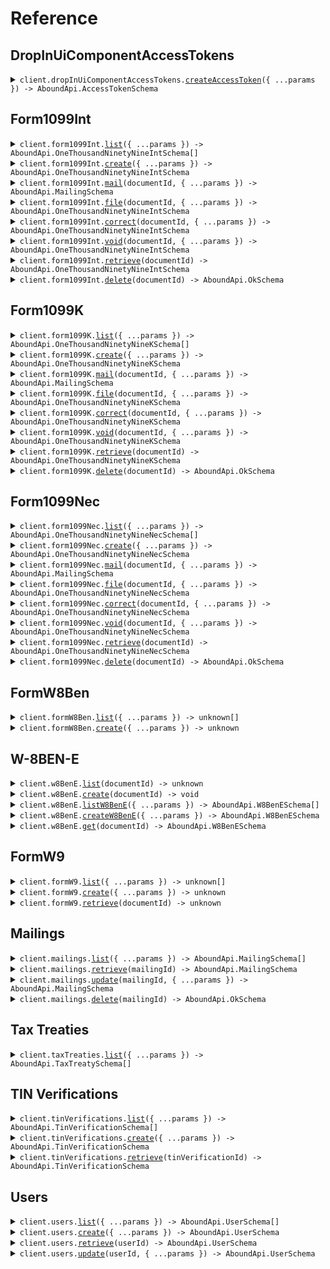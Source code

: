 # Reference

## DropInUiComponentAccessTokens

<details><summary><code>client.dropInUiComponentAccessTokens.<a href="/src/api/resources/dropInUiComponentAccessTokens/client/Client.ts">createAccessToken</a>({ ...params }) -> AboundApi.AccessTokenSchema</code></summary>
<dl>
<dd>

#### 📝 Description

<dl>
<dd>

<dl>
<dd>

Creates an access token for authenticating Drop-In UI Components.

</dd>
</dl>
</dd>
</dl>

#### 🔌 Usage

<dl>
<dd>

<dl>
<dd>

```typescript
await client.dropInUiComponentAccessTokens.createAccessToken({
    "Idempotency-Key": "9f86d081884c7d659a2feaa0c55ad015a3bf4f1b2b0b822cd15d6c15b0f00a08",
    expiresIn: 300,
});
```

</dd>
</dl>
</dd>
</dl>

#### ⚙️ Parameters

<dl>
<dd>

<dl>
<dd>

**request:** `AboundApi.AccessTokenRequestSchema`

</dd>
</dl>

<dl>
<dd>

**requestOptions:** `DropInUiComponentAccessTokens.RequestOptions`

</dd>
</dl>
</dd>
</dl>

</dd>
</dl>
</details>

## Form1099Int

<details><summary><code>client.form1099Int.<a href="/src/api/resources/form1099Int/client/Client.ts">list</a>({ ...params }) -> AboundApi.OneThousandNinetyNineIntSchema[]</code></summary>
<dl>
<dd>

#### 📝 Description

<dl>
<dd>

<dl>
<dd>

Returns a list of 1099-INT documents.

</dd>
</dl>
</dd>
</dl>

#### 🔌 Usage

<dl>
<dd>

<dl>
<dd>

```typescript
await client.form1099Int.list();
```

</dd>
</dl>
</dd>
</dl>

#### ⚙️ Parameters

<dl>
<dd>

<dl>
<dd>

**request:** `AboundApi.Form1099IntListRequest`

</dd>
</dl>

<dl>
<dd>

**requestOptions:** `Form1099Int.RequestOptions`

</dd>
</dl>
</dd>
</dl>

</dd>
</dl>
</details>

<details><summary><code>client.form1099Int.<a href="/src/api/resources/form1099Int/client/Client.ts">create</a>({ ...params }) -> AboundApi.OneThousandNinetyNineIntSchema</code></summary>
<dl>
<dd>

#### 📝 Description

<dl>
<dd>

<dl>
<dd>

Creates a 1099-INT document and subsequently kicks off a TIN verification, if the name and TIN combo has not been used before.

</dd>
</dl>
</dd>
</dl>

#### 🔌 Usage

<dl>
<dd>

<dl>
<dd>

```typescript
await client.form1099Int.create({
    "Idempotency-Key": "9f86d081884c7d659a2feaa0c55ad015a3bf4f1b2b0b822cd15d6c15b0f00a08",
    filingYear: 2023,
});
```

</dd>
</dl>
</dd>
</dl>

#### ⚙️ Parameters

<dl>
<dd>

<dl>
<dd>

**request:** `AboundApi.OneThousandNinetyNineIntRequestSchema`

</dd>
</dl>

<dl>
<dd>

**requestOptions:** `Form1099Int.RequestOptions`

</dd>
</dl>
</dd>
</dl>

</dd>
</dl>
</details>

<details><summary><code>client.form1099Int.<a href="/src/api/resources/form1099Int/client/Client.ts">mail</a>(documentId, { ...params }) -> AboundApi.MailingSchema</code></summary>
<dl>
<dd>

#### 📝 Description

<dl>
<dd>

<dl>
<dd>

Mails a 1099-INT document.

</dd>
</dl>
</dd>
</dl>

#### 🔌 Usage

<dl>
<dd>

<dl>
<dd>

```typescript
await client.form1099Int.mail("{{documentId}}", {
    "Idempotency-Key": "9f86d081884c7d659a2feaa0c55ad015a3bf4f1b2b0b822cd15d6c15b0f00a08",
    body: {
        to: {},
        from: {},
    },
});
```

</dd>
</dl>
</dd>
</dl>

#### ⚙️ Parameters

<dl>
<dd>

<dl>
<dd>

**documentId:** `string` — The unique identifier for an existing document.

</dd>
</dl>

<dl>
<dd>

**request:** `AboundApi.Form1099IntMailRequest`

</dd>
</dl>

<dl>
<dd>

**requestOptions:** `Form1099Int.RequestOptions`

</dd>
</dl>
</dd>
</dl>

</dd>
</dl>
</details>

<details><summary><code>client.form1099Int.<a href="/src/api/resources/form1099Int/client/Client.ts">file</a>(documentId, { ...params }) -> AboundApi.OneThousandNinetyNineIntSchema</code></summary>
<dl>
<dd>

#### 📝 Description

<dl>
<dd>

<dl>
<dd>

Files a 1099-INT document.

</dd>
</dl>
</dd>
</dl>

#### 🔌 Usage

<dl>
<dd>

<dl>
<dd>

```typescript
await client.form1099Int.file("{{documentId}}", {
    "Idempotency-Key": "9f86d081884c7d659a2feaa0c55ad015a3bf4f1b2b0b822cd15d6c15b0f00a08",
});
```

</dd>
</dl>
</dd>
</dl>

#### ⚙️ Parameters

<dl>
<dd>

<dl>
<dd>

**documentId:** `string` — The unique identifier for an existing document.

</dd>
</dl>

<dl>
<dd>

**request:** `AboundApi.Form1099IntFileRequest`

</dd>
</dl>

<dl>
<dd>

**requestOptions:** `Form1099Int.RequestOptions`

</dd>
</dl>
</dd>
</dl>

</dd>
</dl>
</details>

<details><summary><code>client.form1099Int.<a href="/src/api/resources/form1099Int/client/Client.ts">correct</a>(documentId, { ...params }) -> AboundApi.OneThousandNinetyNineIntSchema</code></summary>
<dl>
<dd>

#### 📝 Description

<dl>
<dd>

<dl>
<dd>

Files a new corrected 1099-INT and relates it to the original document. A 1099-INT can be corrected only after it has reached the `FILED` status. Automatically handles both one-transaction and two-transaction corrections.

</dd>
</dl>
</dd>
</dl>

#### 🔌 Usage

<dl>
<dd>

<dl>
<dd>

```typescript
await client.form1099Int.correct("{{documentId}}", {
    "Idempotency-Key": "9f86d081884c7d659a2feaa0c55ad015a3bf4f1b2b0b822cd15d6c15b0f00a08",
});
```

</dd>
</dl>
</dd>
</dl>

#### ⚙️ Parameters

<dl>
<dd>

<dl>
<dd>

**documentId:** `string` — The unique identifier for an existing document.

</dd>
</dl>

<dl>
<dd>

**request:** `AboundApi.OneThousandNinetyNineIntCorrectRequestSchema`

</dd>
</dl>

<dl>
<dd>

**requestOptions:** `Form1099Int.RequestOptions`

</dd>
</dl>
</dd>
</dl>

</dd>
</dl>
</details>

<details><summary><code>client.form1099Int.<a href="/src/api/resources/form1099Int/client/Client.ts">void</a>(documentId, { ...params }) -> AboundApi.OneThousandNinetyNineIntSchema</code></summary>
<dl>
<dd>

#### 📝 Description

<dl>
<dd>

<dl>
<dd>

Files a new voided 1099-INT and relates it to the original document. A 1099-INT can be voided only after it has reached the `FILED` status.

</dd>
</dl>
</dd>
</dl>

#### 🔌 Usage

<dl>
<dd>

<dl>
<dd>

```typescript
await client.form1099Int.void("{{documentId}}", {
    "Idempotency-Key": "9f86d081884c7d659a2feaa0c55ad015a3bf4f1b2b0b822cd15d6c15b0f00a08",
});
```

</dd>
</dl>
</dd>
</dl>

#### ⚙️ Parameters

<dl>
<dd>

<dl>
<dd>

**documentId:** `string` — The unique identifier for an existing document.

</dd>
</dl>

<dl>
<dd>

**request:** `AboundApi.Form1099IntVoidRequest`

</dd>
</dl>

<dl>
<dd>

**requestOptions:** `Form1099Int.RequestOptions`

</dd>
</dl>
</dd>
</dl>

</dd>
</dl>
</details>

<details><summary><code>client.form1099Int.<a href="/src/api/resources/form1099Int/client/Client.ts">retrieve</a>(documentId) -> AboundApi.OneThousandNinetyNineIntSchema</code></summary>
<dl>
<dd>

#### 📝 Description

<dl>
<dd>

<dl>
<dd>

Retrieves the details of an existing 1099-INT document.

</dd>
</dl>
</dd>
</dl>

#### 🔌 Usage

<dl>
<dd>

<dl>
<dd>

```typescript
await client.form1099Int.retrieve("{{documentId}}");
```

</dd>
</dl>
</dd>
</dl>

#### ⚙️ Parameters

<dl>
<dd>

<dl>
<dd>

**documentId:** `string` — The unique identifier for an existing document.

</dd>
</dl>

<dl>
<dd>

**requestOptions:** `Form1099Int.RequestOptions`

</dd>
</dl>
</dd>
</dl>

</dd>
</dl>
</details>

<details><summary><code>client.form1099Int.<a href="/src/api/resources/form1099Int/client/Client.ts">delete</a>(documentId) -> AboundApi.OkSchema</code></summary>
<dl>
<dd>

#### 📝 Description

<dl>
<dd>

<dl>
<dd>

Deletes a 1099-INT document. Once an action (`/mail`, `/file`, `/correct`, `/void`) has been executed on a 1099-INT, it cannot be deleted.

</dd>
</dl>
</dd>
</dl>

#### 🔌 Usage

<dl>
<dd>

<dl>
<dd>

```typescript
await client.form1099Int.delete("{{documentId}}");
```

</dd>
</dl>
</dd>
</dl>

#### ⚙️ Parameters

<dl>
<dd>

<dl>
<dd>

**documentId:** `string` — The unique identifier for an existing document.

</dd>
</dl>

<dl>
<dd>

**requestOptions:** `Form1099Int.RequestOptions`

</dd>
</dl>
</dd>
</dl>

</dd>
</dl>
</details>

## Form1099K

<details><summary><code>client.form1099K.<a href="/src/api/resources/form1099K/client/Client.ts">list</a>({ ...params }) -> AboundApi.OneThousandNinetyNineKSchema[]</code></summary>
<dl>
<dd>

#### 📝 Description

<dl>
<dd>

<dl>
<dd>

Returns a list of 1099-K documents.

</dd>
</dl>
</dd>
</dl>

#### 🔌 Usage

<dl>
<dd>

<dl>
<dd>

```typescript
await client.form1099K.list();
```

</dd>
</dl>
</dd>
</dl>

#### ⚙️ Parameters

<dl>
<dd>

<dl>
<dd>

**request:** `AboundApi.Form1099KListRequest`

</dd>
</dl>

<dl>
<dd>

**requestOptions:** `Form1099K.RequestOptions`

</dd>
</dl>
</dd>
</dl>

</dd>
</dl>
</details>

<details><summary><code>client.form1099K.<a href="/src/api/resources/form1099K/client/Client.ts">create</a>({ ...params }) -> AboundApi.OneThousandNinetyNineKSchema</code></summary>
<dl>
<dd>

#### 📝 Description

<dl>
<dd>

<dl>
<dd>

Creates a 1099-K document and subsequently kicks off a TIN verification, if the name and TIN combo has not been used before.

</dd>
</dl>
</dd>
</dl>

#### 🔌 Usage

<dl>
<dd>

<dl>
<dd>

```typescript
await client.form1099K.create({
    "Idempotency-Key": "9f86d081884c7d659a2feaa0c55ad015a3bf4f1b2b0b822cd15d6c15b0f00a08",
    filingYear: 2023,
});
```

</dd>
</dl>
</dd>
</dl>

#### ⚙️ Parameters

<dl>
<dd>

<dl>
<dd>

**request:** `AboundApi.OneThousandNinetyNineKRequestSchema`

</dd>
</dl>

<dl>
<dd>

**requestOptions:** `Form1099K.RequestOptions`

</dd>
</dl>
</dd>
</dl>

</dd>
</dl>
</details>

<details><summary><code>client.form1099K.<a href="/src/api/resources/form1099K/client/Client.ts">mail</a>(documentId, { ...params }) -> AboundApi.MailingSchema</code></summary>
<dl>
<dd>

#### 📝 Description

<dl>
<dd>

<dl>
<dd>

Mails a 1099-K document.

</dd>
</dl>
</dd>
</dl>

#### 🔌 Usage

<dl>
<dd>

<dl>
<dd>

```typescript
await client.form1099K.mail("{{documentId}}", {
    "Idempotency-Key": "9f86d081884c7d659a2feaa0c55ad015a3bf4f1b2b0b822cd15d6c15b0f00a08",
    body: {
        to: {},
        from: {},
    },
});
```

</dd>
</dl>
</dd>
</dl>

#### ⚙️ Parameters

<dl>
<dd>

<dl>
<dd>

**documentId:** `string` — The unique identifier for an existing document.

</dd>
</dl>

<dl>
<dd>

**request:** `AboundApi.Form1099KMailRequest`

</dd>
</dl>

<dl>
<dd>

**requestOptions:** `Form1099K.RequestOptions`

</dd>
</dl>
</dd>
</dl>

</dd>
</dl>
</details>

<details><summary><code>client.form1099K.<a href="/src/api/resources/form1099K/client/Client.ts">file</a>(documentId, { ...params }) -> AboundApi.OneThousandNinetyNineKSchema</code></summary>
<dl>
<dd>

#### 📝 Description

<dl>
<dd>

<dl>
<dd>

Files a 1099-K document.

</dd>
</dl>
</dd>
</dl>

#### 🔌 Usage

<dl>
<dd>

<dl>
<dd>

```typescript
await client.form1099K.file("{{documentId}}", {
    "Idempotency-Key": "9f86d081884c7d659a2feaa0c55ad015a3bf4f1b2b0b822cd15d6c15b0f00a08",
});
```

</dd>
</dl>
</dd>
</dl>

#### ⚙️ Parameters

<dl>
<dd>

<dl>
<dd>

**documentId:** `string` — The unique identifier for an existing document.

</dd>
</dl>

<dl>
<dd>

**request:** `AboundApi.Form1099KFileRequest`

</dd>
</dl>

<dl>
<dd>

**requestOptions:** `Form1099K.RequestOptions`

</dd>
</dl>
</dd>
</dl>

</dd>
</dl>
</details>

<details><summary><code>client.form1099K.<a href="/src/api/resources/form1099K/client/Client.ts">correct</a>(documentId, { ...params }) -> AboundApi.OneThousandNinetyNineKSchema</code></summary>
<dl>
<dd>

#### 📝 Description

<dl>
<dd>

<dl>
<dd>

Files a new corrected 1099-K and relates it to the original document. A 1099-K can be corrected only after it has reached the `FILED` status. Automatically handles both one-transaction and two-transaction corrections.

</dd>
</dl>
</dd>
</dl>

#### 🔌 Usage

<dl>
<dd>

<dl>
<dd>

```typescript
await client.form1099K.correct("{{documentId}}", {
    "Idempotency-Key": "9f86d081884c7d659a2feaa0c55ad015a3bf4f1b2b0b822cd15d6c15b0f00a08",
});
```

</dd>
</dl>
</dd>
</dl>

#### ⚙️ Parameters

<dl>
<dd>

<dl>
<dd>

**documentId:** `string` — The unique identifier for an existing document.

</dd>
</dl>

<dl>
<dd>

**request:** `AboundApi.OneThousandNinetyNineKCorrectRequestSchema`

</dd>
</dl>

<dl>
<dd>

**requestOptions:** `Form1099K.RequestOptions`

</dd>
</dl>
</dd>
</dl>

</dd>
</dl>
</details>

<details><summary><code>client.form1099K.<a href="/src/api/resources/form1099K/client/Client.ts">void</a>(documentId, { ...params }) -> AboundApi.OneThousandNinetyNineKSchema</code></summary>
<dl>
<dd>

#### 📝 Description

<dl>
<dd>

<dl>
<dd>

Files a new voided 1099-K and relates it to the original document. A 1099-K can be voided only after it has reached the `FILED` status.

</dd>
</dl>
</dd>
</dl>

#### 🔌 Usage

<dl>
<dd>

<dl>
<dd>

```typescript
await client.form1099K.void("{{documentId}}", {
    "Idempotency-Key": "9f86d081884c7d659a2feaa0c55ad015a3bf4f1b2b0b822cd15d6c15b0f00a08",
});
```

</dd>
</dl>
</dd>
</dl>

#### ⚙️ Parameters

<dl>
<dd>

<dl>
<dd>

**documentId:** `string` — The unique identifier for an existing document.

</dd>
</dl>

<dl>
<dd>

**request:** `AboundApi.Form1099KVoidRequest`

</dd>
</dl>

<dl>
<dd>

**requestOptions:** `Form1099K.RequestOptions`

</dd>
</dl>
</dd>
</dl>

</dd>
</dl>
</details>

<details><summary><code>client.form1099K.<a href="/src/api/resources/form1099K/client/Client.ts">retrieve</a>(documentId) -> AboundApi.OneThousandNinetyNineKSchema</code></summary>
<dl>
<dd>

#### 📝 Description

<dl>
<dd>

<dl>
<dd>

Retrieves the details of an existing 1099-K document.

</dd>
</dl>
</dd>
</dl>

#### 🔌 Usage

<dl>
<dd>

<dl>
<dd>

```typescript
await client.form1099K.retrieve("{{documentId}}");
```

</dd>
</dl>
</dd>
</dl>

#### ⚙️ Parameters

<dl>
<dd>

<dl>
<dd>

**documentId:** `string` — The unique identifier for an existing document.

</dd>
</dl>

<dl>
<dd>

**requestOptions:** `Form1099K.RequestOptions`

</dd>
</dl>
</dd>
</dl>

</dd>
</dl>
</details>

<details><summary><code>client.form1099K.<a href="/src/api/resources/form1099K/client/Client.ts">delete</a>(documentId) -> AboundApi.OkSchema</code></summary>
<dl>
<dd>

#### 📝 Description

<dl>
<dd>

<dl>
<dd>

Deletes a 1099-K document. Once an action (`/mail`, `/file`, `/correct`, `/void`) has been executed on a 1099-K, it cannot be deleted.

</dd>
</dl>
</dd>
</dl>

#### 🔌 Usage

<dl>
<dd>

<dl>
<dd>

```typescript
await client.form1099K.delete("{{documentId}}");
```

</dd>
</dl>
</dd>
</dl>

#### ⚙️ Parameters

<dl>
<dd>

<dl>
<dd>

**documentId:** `string` — The unique identifier for an existing document.

</dd>
</dl>

<dl>
<dd>

**requestOptions:** `Form1099K.RequestOptions`

</dd>
</dl>
</dd>
</dl>

</dd>
</dl>
</details>

## Form1099Nec

<details><summary><code>client.form1099Nec.<a href="/src/api/resources/form1099Nec/client/Client.ts">list</a>({ ...params }) -> AboundApi.OneThousandNinetyNineNecSchema[]</code></summary>
<dl>
<dd>

#### 📝 Description

<dl>
<dd>

<dl>
<dd>

Returns a list of 1099-NEC documents.

</dd>
</dl>
</dd>
</dl>

#### 🔌 Usage

<dl>
<dd>

<dl>
<dd>

```typescript
await client.form1099Nec.list();
```

</dd>
</dl>
</dd>
</dl>

#### ⚙️ Parameters

<dl>
<dd>

<dl>
<dd>

**request:** `AboundApi.Form1099NecListRequest`

</dd>
</dl>

<dl>
<dd>

**requestOptions:** `Form1099Nec.RequestOptions`

</dd>
</dl>
</dd>
</dl>

</dd>
</dl>
</details>

<details><summary><code>client.form1099Nec.<a href="/src/api/resources/form1099Nec/client/Client.ts">create</a>({ ...params }) -> AboundApi.OneThousandNinetyNineNecSchema</code></summary>
<dl>
<dd>

#### 📝 Description

<dl>
<dd>

<dl>
<dd>

Creates a 1099-NEC document and subsequently kicks off a TIN verification, if the name and TIN combo has not been used before.

</dd>
</dl>
</dd>
</dl>

#### 🔌 Usage

<dl>
<dd>

<dl>
<dd>

```typescript
await client.form1099Nec.create({
    "Idempotency-Key": "9f86d081884c7d659a2feaa0c55ad015a3bf4f1b2b0b822cd15d6c15b0f00a08",
    filingYear: 2023,
});
```

</dd>
</dl>
</dd>
</dl>

#### ⚙️ Parameters

<dl>
<dd>

<dl>
<dd>

**request:** `AboundApi.OneThousandNinetyNineNecRequestSchema`

</dd>
</dl>

<dl>
<dd>

**requestOptions:** `Form1099Nec.RequestOptions`

</dd>
</dl>
</dd>
</dl>

</dd>
</dl>
</details>

<details><summary><code>client.form1099Nec.<a href="/src/api/resources/form1099Nec/client/Client.ts">mail</a>(documentId, { ...params }) -> AboundApi.MailingSchema</code></summary>
<dl>
<dd>

#### 📝 Description

<dl>
<dd>

<dl>
<dd>

Mails a 1099-NEC document.

</dd>
</dl>
</dd>
</dl>

#### 🔌 Usage

<dl>
<dd>

<dl>
<dd>

```typescript
await client.form1099Nec.mail("{{documentId}}", {
    "Idempotency-Key": "9f86d081884c7d659a2feaa0c55ad015a3bf4f1b2b0b822cd15d6c15b0f00a08",
    body: {
        to: {},
        from: {},
    },
});
```

</dd>
</dl>
</dd>
</dl>

#### ⚙️ Parameters

<dl>
<dd>

<dl>
<dd>

**documentId:** `string` — The unique identifier for an existing document.

</dd>
</dl>

<dl>
<dd>

**request:** `AboundApi.Form1099NecMailRequest`

</dd>
</dl>

<dl>
<dd>

**requestOptions:** `Form1099Nec.RequestOptions`

</dd>
</dl>
</dd>
</dl>

</dd>
</dl>
</details>

<details><summary><code>client.form1099Nec.<a href="/src/api/resources/form1099Nec/client/Client.ts">file</a>(documentId, { ...params }) -> AboundApi.OneThousandNinetyNineNecSchema</code></summary>
<dl>
<dd>

#### 📝 Description

<dl>
<dd>

<dl>
<dd>

Files a 1099-NEC document.

</dd>
</dl>
</dd>
</dl>

#### 🔌 Usage

<dl>
<dd>

<dl>
<dd>

```typescript
await client.form1099Nec.file("{{documentId}}", {
    "Idempotency-Key": "9f86d081884c7d659a2feaa0c55ad015a3bf4f1b2b0b822cd15d6c15b0f00a08",
});
```

</dd>
</dl>
</dd>
</dl>

#### ⚙️ Parameters

<dl>
<dd>

<dl>
<dd>

**documentId:** `string` — The unique identifier for an existing document.

</dd>
</dl>

<dl>
<dd>

**request:** `AboundApi.Form1099NecFileRequest`

</dd>
</dl>

<dl>
<dd>

**requestOptions:** `Form1099Nec.RequestOptions`

</dd>
</dl>
</dd>
</dl>

</dd>
</dl>
</details>

<details><summary><code>client.form1099Nec.<a href="/src/api/resources/form1099Nec/client/Client.ts">correct</a>(documentId, { ...params }) -> AboundApi.OneThousandNinetyNineNecSchema</code></summary>
<dl>
<dd>

#### 📝 Description

<dl>
<dd>

<dl>
<dd>

Files a new corrected 1099-NEC and relates it to the original document. A 1099-NEC can be corrected only after it has reached the `FILED` status. Automatically handles both one-transaction and two-transaction corrections.

</dd>
</dl>
</dd>
</dl>

#### 🔌 Usage

<dl>
<dd>

<dl>
<dd>

```typescript
await client.form1099Nec.correct("{{documentId}}", {
    "Idempotency-Key": "9f86d081884c7d659a2feaa0c55ad015a3bf4f1b2b0b822cd15d6c15b0f00a08",
});
```

</dd>
</dl>
</dd>
</dl>

#### ⚙️ Parameters

<dl>
<dd>

<dl>
<dd>

**documentId:** `string` — The unique identifier for an existing document.

</dd>
</dl>

<dl>
<dd>

**request:** `AboundApi.OneThousandNinetyNineNecCorrectRequestSchema`

</dd>
</dl>

<dl>
<dd>

**requestOptions:** `Form1099Nec.RequestOptions`

</dd>
</dl>
</dd>
</dl>

</dd>
</dl>
</details>

<details><summary><code>client.form1099Nec.<a href="/src/api/resources/form1099Nec/client/Client.ts">void</a>(documentId, { ...params }) -> AboundApi.OneThousandNinetyNineNecSchema</code></summary>
<dl>
<dd>

#### 📝 Description

<dl>
<dd>

<dl>
<dd>

Files a new voided 1099-NEC and relates it to the original document. A 1099-NEC can be voided only after it has reached the `FILED` status.

</dd>
</dl>
</dd>
</dl>

#### 🔌 Usage

<dl>
<dd>

<dl>
<dd>

```typescript
await client.form1099Nec.void("{{documentId}}", {
    "Idempotency-Key": "9f86d081884c7d659a2feaa0c55ad015a3bf4f1b2b0b822cd15d6c15b0f00a08",
});
```

</dd>
</dl>
</dd>
</dl>

#### ⚙️ Parameters

<dl>
<dd>

<dl>
<dd>

**documentId:** `string` — The unique identifier for an existing document.

</dd>
</dl>

<dl>
<dd>

**request:** `AboundApi.Form1099NecVoidRequest`

</dd>
</dl>

<dl>
<dd>

**requestOptions:** `Form1099Nec.RequestOptions`

</dd>
</dl>
</dd>
</dl>

</dd>
</dl>
</details>

<details><summary><code>client.form1099Nec.<a href="/src/api/resources/form1099Nec/client/Client.ts">retrieve</a>(documentId) -> AboundApi.OneThousandNinetyNineNecSchema</code></summary>
<dl>
<dd>

#### 📝 Description

<dl>
<dd>

<dl>
<dd>

Retrieves the details of an existing 1099-NEC document.

</dd>
</dl>
</dd>
</dl>

#### 🔌 Usage

<dl>
<dd>

<dl>
<dd>

```typescript
await client.form1099Nec.retrieve("{{documentId}}");
```

</dd>
</dl>
</dd>
</dl>

#### ⚙️ Parameters

<dl>
<dd>

<dl>
<dd>

**documentId:** `string` — The unique identifier for an existing document.

</dd>
</dl>

<dl>
<dd>

**requestOptions:** `Form1099Nec.RequestOptions`

</dd>
</dl>
</dd>
</dl>

</dd>
</dl>
</details>

<details><summary><code>client.form1099Nec.<a href="/src/api/resources/form1099Nec/client/Client.ts">delete</a>(documentId) -> AboundApi.OkSchema</code></summary>
<dl>
<dd>

#### 📝 Description

<dl>
<dd>

<dl>
<dd>

Deletes a 1099-NEC document. Once an action (`/mail`, `/file`, `/correct`, `/void`) has been executed on a 1099-NEC, it cannot be deleted.

</dd>
</dl>
</dd>
</dl>

#### 🔌 Usage

<dl>
<dd>

<dl>
<dd>

```typescript
await client.form1099Nec.delete("{{documentId}}");
```

</dd>
</dl>
</dd>
</dl>

#### ⚙️ Parameters

<dl>
<dd>

<dl>
<dd>

**documentId:** `string` — The unique identifier for an existing document.

</dd>
</dl>

<dl>
<dd>

**requestOptions:** `Form1099Nec.RequestOptions`

</dd>
</dl>
</dd>
</dl>

</dd>
</dl>
</details>

## FormW8Ben

<details><summary><code>client.formW8Ben.<a href="/src/api/resources/formW8Ben/client/Client.ts">list</a>({ ...params }) -> unknown[]</code></summary>
<dl>
<dd>

#### 📝 Description

<dl>
<dd>

<dl>
<dd>

Returns a list of W-8BEN documents.

</dd>
</dl>
</dd>
</dl>

#### 🔌 Usage

<dl>
<dd>

<dl>
<dd>

```typescript
await client.formW8Ben.list();
```

</dd>
</dl>
</dd>
</dl>

#### ⚙️ Parameters

<dl>
<dd>

<dl>
<dd>

**request:** `AboundApi.FormW8BenListRequest`

</dd>
</dl>

<dl>
<dd>

**requestOptions:** `FormW8Ben.RequestOptions`

</dd>
</dl>
</dd>
</dl>

</dd>
</dl>
</details>

<details><summary><code>client.formW8Ben.<a href="/src/api/resources/formW8Ben/client/Client.ts">create</a>({ ...params }) -> unknown</code></summary>
<dl>
<dd>

#### 📝 Description

<dl>
<dd>

<dl>
<dd>

Creates a W-8BEN document and, if present, subsequently kicks off a TIN Verification. A TIN Verification will only kickoff if the name and TIN combo has not been seen before.

</dd>
</dl>
</dd>
</dl>

#### 🔌 Usage

<dl>
<dd>

<dl>
<dd>

```typescript
await client.formW8Ben.create({
    key: "value",
});
```

</dd>
</dl>
</dd>
</dl>

#### ⚙️ Parameters

<dl>
<dd>

<dl>
<dd>

**request:** `unknown`

</dd>
</dl>

<dl>
<dd>

**requestOptions:** `FormW8Ben.RequestOptions`

</dd>
</dl>
</dd>
</dl>

</dd>
</dl>
</details>

## W-8BEN-E

<details><summary><code>client.w8BenE.<a href="/src/api/resources/w8BenE/client/Client.ts">list</a>(documentId) -> unknown</code></summary>
<dl>
<dd>

#### 📝 Description

<dl>
<dd>

<dl>
<dd>

Retrieves the details of an existing W-8BEN document.

</dd>
</dl>
</dd>
</dl>

#### 🔌 Usage

<dl>
<dd>

<dl>
<dd>

```typescript
await client.w8BenE.list("string");
```

</dd>
</dl>
</dd>
</dl>

#### ⚙️ Parameters

<dl>
<dd>

<dl>
<dd>

**documentId:** `string` — The unique identifier for an existing document.

</dd>
</dl>

<dl>
<dd>

**requestOptions:** `W8BenE.RequestOptions`

</dd>
</dl>
</dd>
</dl>

</dd>
</dl>
</details>

<details><summary><code>client.w8BenE.<a href="/src/api/resources/w8BenE/client/Client.ts">create</a>(documentId) -> void</code></summary>
<dl>
<dd>

#### 🔌 Usage

<dl>
<dd>

<dl>
<dd>

```typescript
await client.w8BenE.create("{{documentId}}");
```

</dd>
</dl>
</dd>
</dl>

#### ⚙️ Parameters

<dl>
<dd>

<dl>
<dd>

**documentId:** `string` — The unique identifier for an existing document.

</dd>
</dl>

<dl>
<dd>

**requestOptions:** `W8BenE.RequestOptions`

</dd>
</dl>
</dd>
</dl>

</dd>
</dl>
</details>

<details><summary><code>client.w8BenE.<a href="/src/api/resources/w8BenE/client/Client.ts">listW8BenE</a>({ ...params }) -> AboundApi.W8BenESchema[]</code></summary>
<dl>
<dd>

#### 📝 Description

<dl>
<dd>

<dl>
<dd>

Returns a list of W-8BEN-E documents.

</dd>
</dl>
</dd>
</dl>

#### 🔌 Usage

<dl>
<dd>

<dl>
<dd>

```typescript
await client.w8BenE.listW8BenE();
```

</dd>
</dl>
</dd>
</dl>

#### ⚙️ Parameters

<dl>
<dd>

<dl>
<dd>

**request:** `AboundApi.ListW8BenERequest`

</dd>
</dl>

<dl>
<dd>

**requestOptions:** `W8BenE.RequestOptions`

</dd>
</dl>
</dd>
</dl>

</dd>
</dl>
</details>

<details><summary><code>client.w8BenE.<a href="/src/api/resources/w8BenE/client/Client.ts">createW8BenE</a>({ ...params }) -> AboundApi.W8BenESchema</code></summary>
<dl>
<dd>

#### 📝 Description

<dl>
<dd>

<dl>
<dd>

Creates a W-8BEN-E document and, if present, subsequently kicks off a TIN Verification. A TIN Verification will only kickoff if the name and TIN combo has not been seen before.

</dd>
</dl>
</dd>
</dl>

#### 🔌 Usage

<dl>
<dd>

<dl>
<dd>

```typescript
await client.w8BenE.createW8BenE({
    "Idempotency-Key": "9f86d081884c7d659a2feaa0c55ad015a3bf4f1b2b0b822cd15d6c15b0f00a08",
    body: {
        id: "documentId_sampleGyuBXlfAwo",
        createdAt: new Date("2024-01-01T00:00:00.000Z"),
        expiresAt: new Date("2028-01-01T00:00:00.000Z"),
        url: "https://tax-documents-sandbox.s3.us-west-2.amazonaws.com/documents/FORM-W-8BEN-E.pdf",
        formFields: {},
    },
});
```

</dd>
</dl>
</dd>
</dl>

#### ⚙️ Parameters

<dl>
<dd>

<dl>
<dd>

**request:** `AboundApi.CreateW8BenERequest`

</dd>
</dl>

<dl>
<dd>

**requestOptions:** `W8BenE.RequestOptions`

</dd>
</dl>
</dd>
</dl>

</dd>
</dl>
</details>

<details><summary><code>client.w8BenE.<a href="/src/api/resources/w8BenE/client/Client.ts">get</a>(documentId) -> AboundApi.W8BenESchema</code></summary>
<dl>
<dd>

#### 📝 Description

<dl>
<dd>

<dl>
<dd>

Retrieves the details of an existing W-8BEN-E document.

</dd>
</dl>
</dd>
</dl>

#### 🔌 Usage

<dl>
<dd>

<dl>
<dd>

```typescript
await client.w8BenE.get("{{documentId}}");
```

</dd>
</dl>
</dd>
</dl>

#### ⚙️ Parameters

<dl>
<dd>

<dl>
<dd>

**documentId:** `string` — The unique identifier for an existing document.

</dd>
</dl>

<dl>
<dd>

**requestOptions:** `W8BenE.RequestOptions`

</dd>
</dl>
</dd>
</dl>

</dd>
</dl>
</details>

## FormW9

<details><summary><code>client.formW9.<a href="/src/api/resources/formW9/client/Client.ts">list</a>({ ...params }) -> unknown[]</code></summary>
<dl>
<dd>

#### 📝 Description

<dl>
<dd>

<dl>
<dd>

Returns a list of W-9 documents.

</dd>
</dl>
</dd>
</dl>

#### 🔌 Usage

<dl>
<dd>

<dl>
<dd>

```typescript
await client.formW9.list();
```

</dd>
</dl>
</dd>
</dl>

#### ⚙️ Parameters

<dl>
<dd>

<dl>
<dd>

**request:** `AboundApi.FormW9ListRequest`

</dd>
</dl>

<dl>
<dd>

**requestOptions:** `FormW9.RequestOptions`

</dd>
</dl>
</dd>
</dl>

</dd>
</dl>
</details>

<details><summary><code>client.formW9.<a href="/src/api/resources/formW9/client/Client.ts">create</a>({ ...params }) -> unknown</code></summary>
<dl>
<dd>

#### 📝 Description

<dl>
<dd>

<dl>
<dd>

Creates a W-9 document and subsequently kicks off a TIN verification, if the name and TIN combo has not been used before.

</dd>
</dl>
</dd>
</dl>

#### 🔌 Usage

<dl>
<dd>

<dl>
<dd>

```typescript
await client.formW9.create({
    "Idempotency-Key": "string",
    payee: {
        name: "string",
        name2: "string",
        tin: "string",
        address: "string",
        address2: "string",
        city: "string",
        state: "string",
        postalCode: "string",
        country: "string",
    },
    payer: {
        name: "string",
        name2: "string",
        tin: "string",
        phoneNumber: "string",
        address: "string",
        address2: "string",
        city: "string",
        state: "string",
        postalCode: "string",
        country: "string",
    },
    formFields: {
        taxClassification: AboundApi.W9FormFieldsSchemaFormFieldsTaxClassification.Individual,
        otherTaxClassification: "string",
        hasIndirectForeignOwnership: true,
        exemptPayeeCode: AboundApi.W9FormFieldsSchemaFormFieldsExemptPayeeCode.One,
        exemptFatcaCode: AboundApi.W9FormFieldsSchemaFormFieldsExemptFatcaCode.A,
        accountNumbers: ["string"],
        isSubjectToBackupWithholding: true,
        certifiedAt: new Date("2024-01-15T09:30:00.000Z"),
        electronicSignature: {
            signature: "string",
            printedName: "string",
            signedAt: new Date("2024-01-15T09:30:00.000Z"),
            ipAddress: "string",
        },
    },
    userId: "string",
});
```

</dd>
</dl>
</dd>
</dl>

#### ⚙️ Parameters

<dl>
<dd>

<dl>
<dd>

**request:** `AboundApi.W9RequestSchema`

</dd>
</dl>

<dl>
<dd>

**requestOptions:** `FormW9.RequestOptions`

</dd>
</dl>
</dd>
</dl>

</dd>
</dl>
</details>

<details><summary><code>client.formW9.<a href="/src/api/resources/formW9/client/Client.ts">retrieve</a>(documentId) -> unknown</code></summary>
<dl>
<dd>

#### 📝 Description

<dl>
<dd>

<dl>
<dd>

Retrieves the details of an existing W-9 document.

</dd>
</dl>
</dd>
</dl>

#### 🔌 Usage

<dl>
<dd>

<dl>
<dd>

```typescript
await client.formW9.retrieve("string");
```

</dd>
</dl>
</dd>
</dl>

#### ⚙️ Parameters

<dl>
<dd>

<dl>
<dd>

**documentId:** `string` — The unique identifier for an existing document.

</dd>
</dl>

<dl>
<dd>

**requestOptions:** `FormW9.RequestOptions`

</dd>
</dl>
</dd>
</dl>

</dd>
</dl>
</details>

## Mailings

<details><summary><code>client.mailings.<a href="/src/api/resources/mailings/client/Client.ts">list</a>({ ...params }) -> AboundApi.MailingSchema[]</code></summary>
<dl>
<dd>

#### 📝 Description

<dl>
<dd>

<dl>
<dd>

Returns a list of mailings. Up to 100 mailings are returned per request.

</dd>
</dl>
</dd>
</dl>

#### 🔌 Usage

<dl>
<dd>

<dl>
<dd>

```typescript
await client.mailings.list();
```

</dd>
</dl>
</dd>
</dl>

#### ⚙️ Parameters

<dl>
<dd>

<dl>
<dd>

**request:** `AboundApi.MailingsListRequest`

</dd>
</dl>

<dl>
<dd>

**requestOptions:** `Mailings.RequestOptions`

</dd>
</dl>
</dd>
</dl>

</dd>
</dl>
</details>

<details><summary><code>client.mailings.<a href="/src/api/resources/mailings/client/Client.ts">retrieve</a>(mailingId) -> AboundApi.MailingSchema</code></summary>
<dl>
<dd>

#### 📝 Description

<dl>
<dd>

<dl>
<dd>

Retrieves the details of an existing mailing.

</dd>
</dl>
</dd>
</dl>

#### 🔌 Usage

<dl>
<dd>

<dl>
<dd>

```typescript
await client.mailings.retrieve("{{mailingId}}");
```

</dd>
</dl>
</dd>
</dl>

#### ⚙️ Parameters

<dl>
<dd>

<dl>
<dd>

**mailingId:** `string` — The unique identifier for this mailing.

</dd>
</dl>

<dl>
<dd>

**requestOptions:** `Mailings.RequestOptions`

</dd>
</dl>
</dd>
</dl>

</dd>
</dl>
</details>

<details><summary><code>client.mailings.<a href="/src/api/resources/mailings/client/Client.ts">update</a>(mailingId, { ...params }) -> AboundApi.MailingSchema</code></summary>
<dl>
<dd>

#### 📝 Description

<dl>
<dd>

<dl>
<dd>

Updates an existing mailing. Once a mailing has reached the `PROCESSING_FOR_DELIVERY` status, it cannot be updated. Any body parameters not provided will be removed.

</dd>
</dl>
</dd>
</dl>

#### 🔌 Usage

<dl>
<dd>

<dl>
<dd>

```typescript
await client.mailings.update("{{mailingId}}", {
    "Idempotency-Key": "9f86d081884c7d659a2feaa0c55ad015a3bf4f1b2b0b822cd15d6c15b0f00a08",
    body: {
        to: {},
        from: {},
    },
});
```

</dd>
</dl>
</dd>
</dl>

#### ⚙️ Parameters

<dl>
<dd>

<dl>
<dd>

**mailingId:** `string` — The unique identifier for this mailing.

</dd>
</dl>

<dl>
<dd>

**request:** `AboundApi.MailingsUpdateRequest`

</dd>
</dl>

<dl>
<dd>

**requestOptions:** `Mailings.RequestOptions`

</dd>
</dl>
</dd>
</dl>

</dd>
</dl>
</details>

<details><summary><code>client.mailings.<a href="/src/api/resources/mailings/client/Client.ts">delete</a>(mailingId) -> AboundApi.OkSchema</code></summary>
<dl>
<dd>

#### 📝 Description

<dl>
<dd>

<dl>
<dd>

Deletes a mailing. Once a mailing has reached the `PROCESSING_FOR_DELIVERY` status, it cannot be deleted.

</dd>
</dl>
</dd>
</dl>

#### 🔌 Usage

<dl>
<dd>

<dl>
<dd>

```typescript
await client.mailings.delete("{{mailingId}}");
```

</dd>
</dl>
</dd>
</dl>

#### ⚙️ Parameters

<dl>
<dd>

<dl>
<dd>

**mailingId:** `string` — The unique identifier for this mailing.

</dd>
</dl>

<dl>
<dd>

**requestOptions:** `Mailings.RequestOptions`

</dd>
</dl>
</dd>
</dl>

</dd>
</dl>
</details>

## Tax Treaties

<details><summary><code>client.taxTreaties.<a href="/src/api/resources/taxTreaties/client/Client.ts">list</a>({ ...params }) -> AboundApi.TaxTreatySchema[]</code></summary>
<dl>
<dd>

#### 📝 Description

<dl>
<dd>

<dl>
<dd>

Returns a list of tax treaties.

</dd>
</dl>
</dd>
</dl>

#### 🔌 Usage

<dl>
<dd>

<dl>
<dd>

```typescript
await client.taxTreaties.list();
```

</dd>
</dl>
</dd>
</dl>

#### ⚙️ Parameters

<dl>
<dd>

<dl>
<dd>

**request:** `AboundApi.TaxTreatiesListRequest`

</dd>
</dl>

<dl>
<dd>

**requestOptions:** `TaxTreaties.RequestOptions`

</dd>
</dl>
</dd>
</dl>

</dd>
</dl>
</details>

## TIN Verifications

<details><summary><code>client.tinVerifications.<a href="/src/api/resources/tinVerifications/client/Client.ts">list</a>({ ...params }) -> AboundApi.TinVerificationSchema[]</code></summary>
<dl>
<dd>

#### 📝 Description

<dl>
<dd>

<dl>
<dd>

Returns a list of TIN verifications. Up to 100 TIN verifications are returned per request.

</dd>
</dl>
</dd>
</dl>

#### 🔌 Usage

<dl>
<dd>

<dl>
<dd>

```typescript
await client.tinVerifications.list();
```

</dd>
</dl>
</dd>
</dl>

#### ⚙️ Parameters

<dl>
<dd>

<dl>
<dd>

**request:** `AboundApi.TinVerificationsListRequest`

</dd>
</dl>

<dl>
<dd>

**requestOptions:** `TinVerifications.RequestOptions`

</dd>
</dl>
</dd>
</dl>

</dd>
</dl>
</details>

<details><summary><code>client.tinVerifications.<a href="/src/api/resources/tinVerifications/client/Client.ts">create</a>({ ...params }) -> AboundApi.TinVerificationSchema</code></summary>
<dl>
<dd>

#### 📝 Description

<dl>
<dd>

<dl>
<dd>

Creates an asynchronous TIN verification.

</dd>
</dl>
</dd>
</dl>

#### 🔌 Usage

<dl>
<dd>

<dl>
<dd>

```typescript
await client.tinVerifications.create({
    "Idempotency-Key": "9f86d081884c7d659a2feaa0c55ad015a3bf4f1b2b0b822cd15d6c15b0f00a08",
    body: {
        name: "Ada Lovelace",
        tin: "000000000",
    },
});
```

</dd>
</dl>
</dd>
</dl>

#### ⚙️ Parameters

<dl>
<dd>

<dl>
<dd>

**request:** `AboundApi.TinVerificationsCreateRequest`

</dd>
</dl>

<dl>
<dd>

**requestOptions:** `TinVerifications.RequestOptions`

</dd>
</dl>
</dd>
</dl>

</dd>
</dl>
</details>

<details><summary><code>client.tinVerifications.<a href="/src/api/resources/tinVerifications/client/Client.ts">retrieve</a>(tinVerificationId) -> AboundApi.TinVerificationSchema</code></summary>
<dl>
<dd>

#### 📝 Description

<dl>
<dd>

<dl>
<dd>

Retrieves the details of an existing TIN verification.

</dd>
</dl>
</dd>
</dl>

#### 🔌 Usage

<dl>
<dd>

<dl>
<dd>

```typescript
await client.tinVerifications.retrieve("{{tinVerificationId}}");
```

</dd>
</dl>
</dd>
</dl>

#### ⚙️ Parameters

<dl>
<dd>

<dl>
<dd>

**tinVerificationId:** `string` — The unique identifier for an existing TIN verification.

</dd>
</dl>

<dl>
<dd>

**requestOptions:** `TinVerifications.RequestOptions`

</dd>
</dl>
</dd>
</dl>

</dd>
</dl>
</details>

## Users

<details><summary><code>client.users.<a href="/src/api/resources/users/client/Client.ts">list</a>({ ...params }) -> AboundApi.UserSchema[]</code></summary>
<dl>
<dd>

#### 📝 Description

<dl>
<dd>

<dl>
<dd>

Returns a list of users. Up to 100 users are returned per request.

</dd>
</dl>
</dd>
</dl>

#### 🔌 Usage

<dl>
<dd>

<dl>
<dd>

```typescript
await client.users.list();
```

</dd>
</dl>
</dd>
</dl>

#### ⚙️ Parameters

<dl>
<dd>

<dl>
<dd>

**request:** `AboundApi.UsersListRequest`

</dd>
</dl>

<dl>
<dd>

**requestOptions:** `Users.RequestOptions`

</dd>
</dl>
</dd>
</dl>

</dd>
</dl>
</details>

<details><summary><code>client.users.<a href="/src/api/resources/users/client/Client.ts">create</a>({ ...params }) -> AboundApi.UserSchema</code></summary>
<dl>
<dd>

#### 📝 Description

<dl>
<dd>

<dl>
<dd>

Creates a user for a single end-user of your application.

</dd>
</dl>
</dd>
</dl>

#### 🔌 Usage

<dl>
<dd>

<dl>
<dd>

```typescript
await client.users.create({
    "Idempotency-Key": "9f86d081884c7d659a2feaa0c55ad015a3bf4f1b2b0b822cd15d6c15b0f00a08",
    body: {},
});
```

</dd>
</dl>
</dd>
</dl>

#### ⚙️ Parameters

<dl>
<dd>

<dl>
<dd>

**request:** `AboundApi.UsersCreateRequest`

</dd>
</dl>

<dl>
<dd>

**requestOptions:** `Users.RequestOptions`

</dd>
</dl>
</dd>
</dl>

</dd>
</dl>
</details>

<details><summary><code>client.users.<a href="/src/api/resources/users/client/Client.ts">retrieve</a>(userId) -> AboundApi.UserSchema</code></summary>
<dl>
<dd>

#### 📝 Description

<dl>
<dd>

<dl>
<dd>

Retrieves the details of an existing user.

</dd>
</dl>
</dd>
</dl>

#### 🔌 Usage

<dl>
<dd>

<dl>
<dd>

```typescript
await client.users.retrieve("{{userId}}");
```

</dd>
</dl>
</dd>
</dl>

#### ⚙️ Parameters

<dl>
<dd>

<dl>
<dd>

**userId:** `string` — The unique identifier for a single end-user of your application.

</dd>
</dl>

<dl>
<dd>

**requestOptions:** `Users.RequestOptions`

</dd>
</dl>
</dd>
</dl>

</dd>
</dl>
</details>

<details><summary><code>client.users.<a href="/src/api/resources/users/client/Client.ts">update</a>(userId, { ...params }) -> AboundApi.UserSchema</code></summary>
<dl>
<dd>

#### 📝 Description

<dl>
<dd>

<dl>
<dd>

Updates an existing user. Any body parameters not provided will be removed.

</dd>
</dl>
</dd>
</dl>

#### 🔌 Usage

<dl>
<dd>

<dl>
<dd>

```typescript
await client.users.update("{{userId}}", {});
```

</dd>
</dl>
</dd>
</dl>

#### ⚙️ Parameters

<dl>
<dd>

<dl>
<dd>

**userId:** `string` — The unique identifier for a single end-user of your application.

</dd>
</dl>

<dl>
<dd>

**request:** `AboundApi.UserRequestSchema`

</dd>
</dl>

<dl>
<dd>

**requestOptions:** `Users.RequestOptions`

</dd>
</dl>
</dd>
</dl>

</dd>
</dl>
</details>
